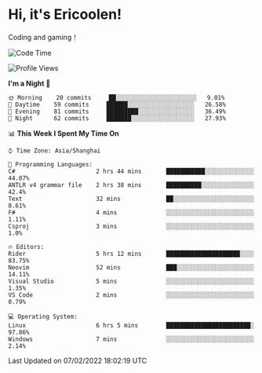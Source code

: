# Hi, it's Ericoolen!
Coding and gaming！

<!--START_SECTION:waka-->
![Code Time](http://img.shields.io/badge/Code%20Time-172%20hrs%2034%20mins-blue)

![Profile Views](http://img.shields.io/badge/Profile%20Views-0-blue)

**I'm a Night 🦉** 

```text
🌞 Morning    20 commits     ██░░░░░░░░░░░░░░░░░░░░░░░   9.01% 
🌆 Daytime    59 commits     ██████░░░░░░░░░░░░░░░░░░░   26.58% 
🌃 Evening    81 commits     █████████░░░░░░░░░░░░░░░░   36.49% 
🌙 Night      62 commits     ███████░░░░░░░░░░░░░░░░░░   27.93%

```


📊 **This Week I Spent My Time On** 

```text
⌚︎ Time Zone: Asia/Shanghai

💬 Programming Languages: 
C#                       2 hrs 44 mins       ███████████░░░░░░░░░░░░░░   44.07% 
ANTLR v4 grammar file    2 hrs 38 mins       ██████████░░░░░░░░░░░░░░░   42.4% 
Text                     32 mins             ██░░░░░░░░░░░░░░░░░░░░░░░   8.61% 
F#                       4 mins              ░░░░░░░░░░░░░░░░░░░░░░░░░   1.11% 
Csproj                   3 mins              ░░░░░░░░░░░░░░░░░░░░░░░░░   1.0%

🔥 Editors: 
Rider                    5 hrs 12 mins       █████████████████████░░░░   83.75% 
Neovim                   52 mins             ███░░░░░░░░░░░░░░░░░░░░░░   14.11% 
Visual Studio            5 mins              ░░░░░░░░░░░░░░░░░░░░░░░░░   1.35% 
VS Code                  2 mins              ░░░░░░░░░░░░░░░░░░░░░░░░░   0.79%

💻 Operating System: 
Linux                    6 hrs 5 mins        ████████████████████████░   97.86% 
Windows                  7 mins              ░░░░░░░░░░░░░░░░░░░░░░░░░   2.14%

```


 Last Updated on 07/02/2022 18:02:19 UTC
<!--END_SECTION:waka-->

